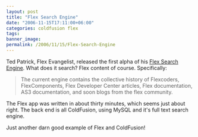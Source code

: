 ```yaml
---
layout: post
title: "Flex Search Engine"
date: "2006-11-15T17:11:00+06:00"
categories: coldfusion flex 
tags: 
banner_image: 
permalink: /2006/11/15/Flex-Search-Engine
---
```


Ted Patrick, Flex Evangelist, released the first alpha of his <a href="http://www.onflex.org/ted/2006/11/flex-search-alpha-1.php">Flex Search Engine</a>. What does it search? Flex content of course. Specifically:

<blockquote>
The current engine contains the collective history of Flexcoders, FlexComponents, Flex Developer Center articles, Flex documentation, AS3 documentation, and soon blogs from the flex community.
</blockquote>

The Flex app was written in about thirty minutes, which seems just about right. The back end is all ColdFusion, using MySQL and it's full text search engine. 

Just another darn good example of Flex and ColdFusion!